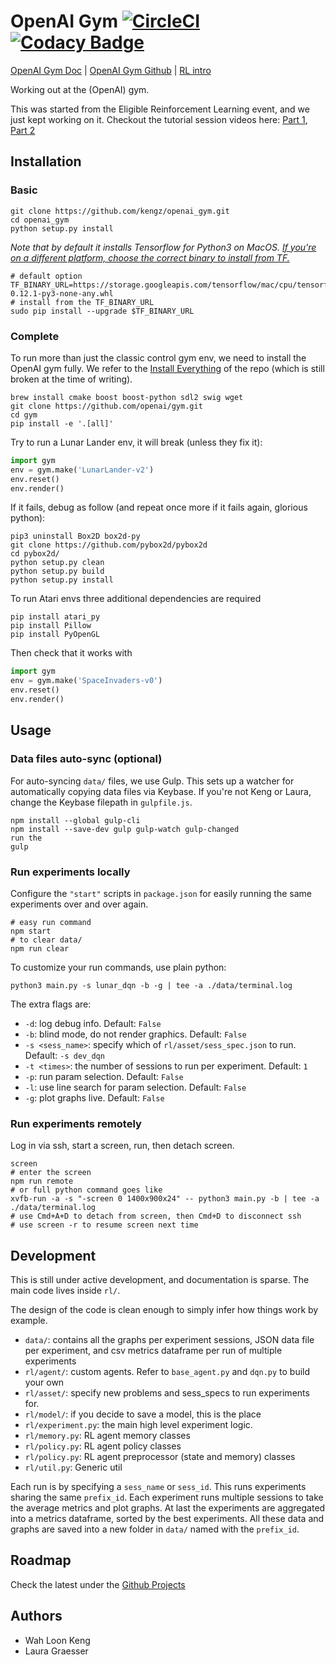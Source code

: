 # OpenAI Gym [![CircleCI](https://circleci.com/gh/kengz/openai_gym.svg?style=shield)](https://circleci.com/gh/kengz/openai_gym) [![Codacy Badge](https://api.codacy.com/project/badge/Grade/a0e6bbbb6c4845ccaab2db9aecfecbb0)](https://www.codacy.com/app/kengzwl/openai_gym?utm_source=github.com&amp;utm_medium=referral&amp;utm_content=kengz/openai_gym&amp;utm_campaign=Badge_Grade)

[OpenAI Gym Doc](https://gym.openai.com/docs) | [OpenAI Gym Github](https://github.com/openai/gym) | [RL intro](https://gym.openai.com/docs/rl)

Working out at the (OpenAI) gym.

This was started from the Eligible Reinforcement Learning event, and we just kept working on it. Checkout the tutorial session videos here: [Part 1](https://youtu.be/qBhLoeijgtA), [Part 2](https://youtu.be/wNSlZJGdodE)


## Installation

### Basic

```shell
git clone https://github.com/kengz/openai_gym.git
cd openai_gym
python setup.py install
```

*Note that by default it installs Tensorflow for Python3 on MacOS. [If you're on a different platform, choose the correct binary to install from TF.](https://www.tensorflow.org/get_started/os_setup#pip_installation)*

```shell
# default option
TF_BINARY_URL=https://storage.googleapis.com/tensorflow/mac/cpu/tensorflow-0.12.1-py3-none-any.whl
# install from the TF_BINARY_URL
sudo pip install --upgrade $TF_BINARY_URL
```

### Complete

To run more than just the classic control gym env, we need to install the OpenAI gym fully. We refer to the [Install Everything](https://github.com/openai/gym#installing-everything) of the repo (which is still broken at the time of writing).

```shell
brew install cmake boost boost-python sdl2 swig wget
git clone https://github.com/openai/gym.git
cd gym
pip install -e '.[all]'
```

Try to run a Lunar Lander env, it will break (unless they fix it):
```python
import gym
env = gym.make('LunarLander-v2')
env.reset()
env.render()
```

If it fails, debug as follow (and repeat once more if it fails again, glorious python):

```shell
pip3 uninstall Box2D box2d-py
git clone https://github.com/pybox2d/pybox2d
cd pybox2d/
python setup.py clean
python setup.py build
python setup.py install
```

To run Atari envs three additional dependencies are required

```shell
pip install atari_py
pip install Pillow
pip install PyOpenGL
```

Then check that it works with
```python
import gym
env = gym.make('SpaceInvaders-v0')
env.reset()
env.render()
```

## Usage

### Data files auto-sync (optional)

For auto-syncing `data/` files, we use Gulp. This sets up a watcher for automatically copying data files via Keybase. If you're not Keng or Laura, change the Keybase filepath in `gulpfile.js`.

```shell
npm install --global gulp-cli
npm install --save-dev gulp gulp-watch gulp-changed
run the
gulp
```

### Run experiments locally

Configure the `"start"` scripts in `package.json` for easily running the same experiments over and over again.

```shell
# easy run command
npm start
# to clear data/
npm run clear
```

To customize your run commands, use plain python:

```shell
python3 main.py -s lunar_dqn -b -g | tee -a ./data/terminal.log
```

The extra flags are:

- `-d`: log debug info. Default: `False`
- `-b`: blind mode, do not render graphics. Default: `False`
- `-s <sess_name>`: specify which of `rl/asset/sess_spec.json` to run. Default: `-s dev_dqn`
- `-t <times>`: the number of sessions to run per experiment. Default: `1`
- `-p`: run param selection. Default: `False`
- `-l`: use line search for param selection. Default: `False`
- `-g`: plot graphs live. Default: `False`


### Run experiments remotely

Log in via ssh, start a screen, run, then detach screen.

```shell
screen
# enter the screen
npm run remote
# or full python command goes like
xvfb-run -a -s "-screen 0 1400x900x24" -- python3 main.py -b | tee -a ./data/terminal.log
# use Cmd+A+D to detach from screen, then Cmd+D to disconnect ssh
# use screen -r to resume screen next time
```


## Development

This is still under active development, and documentation is sparse. The main code lives inside `rl/`.

The design of the code is clean enough to simply infer how things work by example.

- `data/`: contains all the graphs per experiment sessions, JSON data file per experiment, and csv metrics dataframe per run of multiple experiments
- `rl/agent/`: custom agents. Refer to `base_agent.py` and `dqn.py` to build your own
- `rl/asset/`: specify new problems and sess_specs to run experiments for.
- `rl/model/`: if you decide to save a model, this is the place
- `rl/experiment.py`: the main high level experiment logic.
- `rl/memory.py`: RL agent memory classes
- `rl/policy.py`: RL agent policy classes
- `rl/policy.py`: RL agent preprocessor (state and memory) classes
- `rl/util.py`: Generic util

Each run is by specifying a `sess_name` or `sess_id`. This runs experiments sharing the same `prefix_id`. Each experiment runs multiple sessions to take the average metrics and plot graphs. At last the experiments are aggregated into a metrics dataframe, sorted by the best experiments. All these data and graphs are saved into a new folder in `data/` named with the `prefix_id`.


## Roadmap

Check the latest under the [Github Projects](https://github.com/kengz/openai_gym/projects)

## Authors

- Wah Loon Keng
- Laura Graesser
